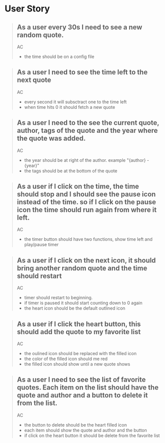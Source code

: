 # User Story

> ## As a user every 30s I need to see a new random quote.
> AC
> * the time should be on a config file 

> ## As a user I need to see the time left to the next quote
> AC
> * every second it will subsctract one to the time left 
> * when time hits 0 it should fetch a new quote

> ## As a user I need to the see the current quote, author, tags of the quote and the year where the quote was added.
> AC 
> * the year should be at right of the author. example "{author} - {year}"
> * the tags should be at the bottom of the quote 

> ## As a user if I click on the time, the time should stop and I should see the pause icon instead of the time. so if I click on the pause icon the time should run again from where it left. 
> AC
> * the timer button should have two functions, show time left and play/pause timer

> ## As a user if I click on the next icon, it should bring another random quote and the time should restart 
> AC 
> * timer should restart to beginning.
> * if timer is paused it should start counting down to 0 again 
> * the heart icon should be the default outlined icon


> ## As a user if I click the heart button, this should add the quote to my favorite list
> AC 
> * the oulined icon should be replaced with the filled icon
> * the color of the filled icon should me red 
> * the filled icon should show until a new quote shows 

> ## As a user I need to see the list of favorite quotes. Each item on the list should have the quote and author and a button to delete it from the list.
> AC
> * the button to delete should be the heart filled icon
> * each item should show the quote and author and the button
> * if click on the heart button it should be delete from the favorite list 
